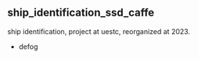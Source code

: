 ## ship_identification_ssd_caffe
ship identification, project at uestc, reorganized at 2023.
* defog
